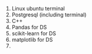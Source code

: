 1) Linux ubuntu terminal
2) Postgresql (including terminal)
3) C++
4) Pandas for DS
5) scikit-learn for DS
6) matplotlib for DS
7) 
